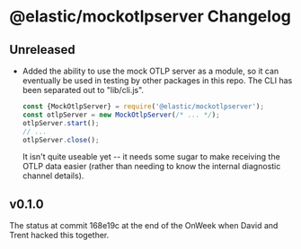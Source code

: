 # @elastic/mockotlpserver Changelog

## Unreleased

- Added the ability to use the mock OTLP server as a module, so it can
  eventually be used in testing by other packages in this repo. The CLI
  has been separated out to "lib/cli.js".

    ```js
    const {MockOtlpServer} = require('@elastic/mockotlpserver');
    const otlpServer = new MockOtlpServer(/* ... */);
    otlpServer.start();
    // ...
    otlpServer.close();
    ```

    It isn't quite useable yet -- it needs some sugar to make receiving the
    OTLP data easier (rather than needing to know the internal diagnostic
    channel details).

## v0.1.0

The status at commit 168e19c at the end of the OnWeek when David and
Trent hacked this together.
